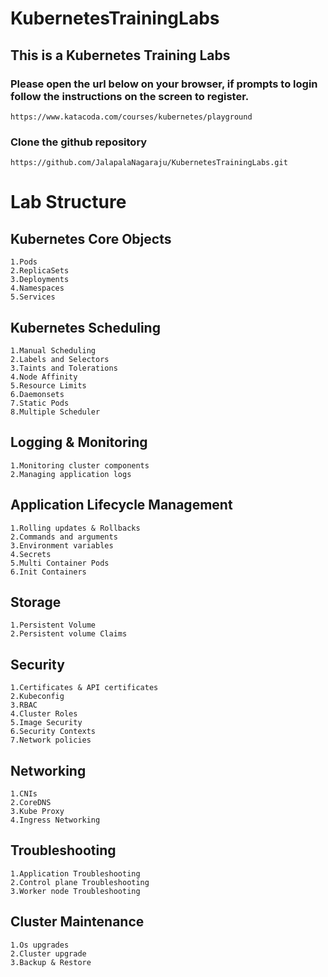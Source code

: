# KubernetesTrainingLabs
## This is a Kubernetes Training Labs

### Please open the url below on your browser, if prompts to login follow the instructions on the screen to register.
```
https://www.katacoda.com/courses/kubernetes/playground
```

### Clone the github repository
```
https://github.com/JalapalaNagaraju/KubernetesTrainingLabs.git
```

# Lab Structure

## Kubernetes Core Objects
```
1.Pods
2.ReplicaSets
3.Deployments
4.Namespaces
5.Services
```

## Kubernetes Scheduling
```
1.Manual Scheduling
2.Labels and Selectors
3.Taints and Tolerations
4.Node Affinity
5.Resource Limits
6.Daemonsets
7.Static Pods
8.Multiple Scheduler
```

## Logging & Monitoring
```
1.Monitoring cluster components
2.Managing application logs
```

## Application Lifecycle Management
```
1.Rolling updates & Rollbacks
2.Commands and arguments
3.Environment variables
4.Secrets
5.Multi Container Pods
6.Init Containers
```

## Storage
```
1.Persistent Volume
2.Persistent volume Claims
```

## Security
```
1.Certificates & API certificates
2.Kubeconfig
3.RBAC
4.Cluster Roles
5.Image Security
6.Security Contexts
7.Network policies
```

## Networking
```
1.CNIs
2.CoreDNS
3.Kube Proxy
4.Ingress Networking
```

## Troubleshooting
```
1.Application Troubleshooting
2.Control plane Troubleshooting
3.Worker node Troubleshooting
```

## Cluster Maintenance
```
1.Os upgrades
2.Cluster upgrade
3.Backup & Restore
```